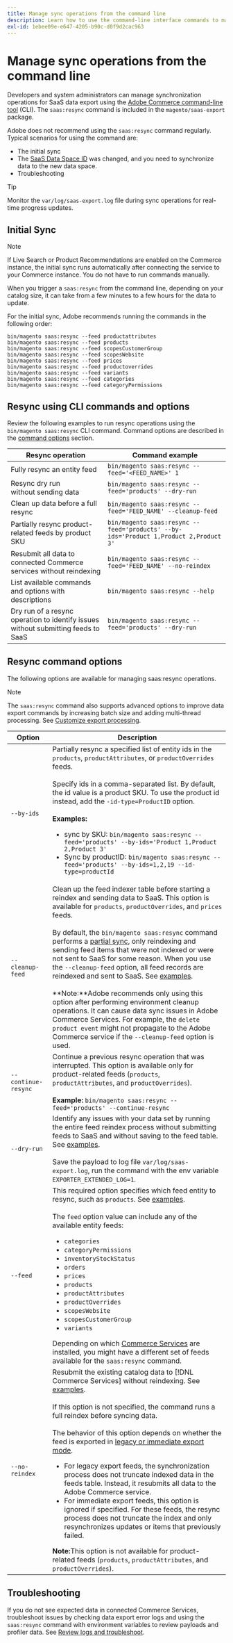 ```yaml
---
title: Manage sync operations from the command line
description: Learn how to use the command-line interface commands to manage feeds and processes for the [!DNL data export extension] for Adobe Commerce SaaS services.
exl-id: 1ebee09e-e647-4205-b90c-d0f9d2cac963
---
```

# Manage sync operations from the command line

Developers and system administrators can manage synchronization operations for SaaS data export using the [Adobe Commerce command-line tool](https://experienceleague.adobe.com/en/docs/commerce-operations/configuration-guide/cli/config-cli) (CLI). The `saas:resync` command is included in the `magento/saas-export` package.

Adobe does not recommend using the `saas:resync` command regularly. Typical scenarios for using the command are:

- The initial sync
- The [SaaS Data Space ID](https://experienceleague.adobe.com/en/docs/commerce-admin/config/services/saas) was changed, and you need to synchronize data to the new data space.
- Troubleshooting

>[!TIP]
>Monitor the `var/log/saas-export.log` file during sync operations for real-time progress updates.

## Initial Sync

>[!NOTE]
>If Live Search or Product Recommendations are enabled on the Commerce instance, the initial sync runs automatically after connecting the service to your Commerce instance. You do not have to run commands manually.

When you trigger a `saas:resync` from the command line, depending on your catalog size, it can take from a few minutes to a few hours for the data to update.

For the initial sync, Adobe recommends running the commands in the following order:

```shell
bin/magento saas:resync --feed productattributes
bin/magento saas:resync --feed products
bin/magento saas:resync --feed scopesCustomerGroup
bin/magento saas:resync --feed scopesWebsite
bin/magento saas:resync --feed prices
bin/magento saas:resync --feed productoverrides
bin/magento saas:resync --feed variants
bin/magento saas:resync --feed categories
bin/magento saas:resync --feed categoryPermissions
```

## Resync using CLI commands and options

Review the following examples to run resync operations using the `bin/magento saas:resync` CLI command. Command options are described in the [command options](#command-options) section.

| Resync operation                                                                | Command example                                                                                   |
|----------------------------------------------------------------------|---------------------------------------------------------------------------------------------------|
| Fully resync an entity feed                             | `bin/magento saas:resync --feed='<FEED_NAME>' 1`                                                  |
| Resync dry run<br>without sending data | `bin/magento saas:resync --feed='products' --dry-run`                                              |
| Clean up data before a full resync                    | `bin/magento saas:resync --feed='FEED_NAME' --cleanup-feed`                                       |
| Partially resync product-related feeds by product SKU  | `bin/magento saas:resync --feed='products' --by-ids='Product 1,Product 2,Product 3'` |
| Resubmit all data to connected Commerce services without reindexing    | `bin/magento saas:resync --feed='FEED_NAME' --no-reindex`                                         |
| List available commands and options with descriptions                | `bin/magento saas:resync --help`                                                                  |
| Dry run of a resync operation to identify issues without submitting feeds to SaaS | `bin/magento saas:resync --feed='products' --dry-run`                                              |

## Resync command options

The following options are available for managing saas:resync operations.

>[!NOTE]
>
>The `saas:resync` command also supports advanced options to improve data export commands by increasing batch size and adding multi-thread processing. See [Customize export processing](customize-export-processing.md).

| Option       | Description |
|--------------|-------------|
| `--by-ids`     | Partially resync a specified list of entity ids in the `products`, `productAttributes`, or `productOverrides` feeds.<br><br>Specify ids in a comma-separated list. By default, the id value is a product SKU. To use the product id instead, add the `-id-type=ProductID` option.<br><br><strong>Examples:</strong><ul><li>sync by SKU: `bin/magento saas:resync --feed='products' --by-ids='Product 1,Product 2,Product 3'`</li><li>Sync by productID: `bin/magento saas:resync --feed='products' --by-ids=1,2,19 --id-type=productId`</li></ul>|
| `--cleanup-feed`    | Clean up the feed indexer table before starting a reindex and sending data to SaaS. This option is available for `products`, `productOverrides`, and `prices` feeds.<br><br>By default, the `bin/magento saas:resync` command performs a [partial sync](data-synchronization.md#partial-sync), only reindexing and sending feed items that were not indexed or were not sent to SaaS for some reason. When you use the `--cleanup-feed` option, all feed records are reindexed and sent to SaaS. See [examples](#common-commands).<br><br>**Note:**Adobe recommends only using this option after performing environment cleanup operations. It can cause data sync issues in Adobe Commerce Services. For example, the `delete product event` might not propagate to the Adobe Commerce service if the `--cleanup-feed` option is used. |
| `--continue-resync` | Continue a previous resync operation that was interrupted. This option is available only for product-related feeds (`products`, `productAttributes`, and `productOverrides`).<br><br><strong>Example:</strong> `bin/magento saas:resync --feed='products' --continue-resync` |
| `--dry-run`    | Identify any issues with your data set by running the entire feed reindex process without submitting feeds to SaaS and without saving to the feed table. See [examples](#common-commands).<br><br>Save the payload to log file `var/log/saas-export.log`, run the command with the env variable `EXPORTER_EXTENDED_LOG=1`. |
| `--feed`       | This required option specifies which feed entity to resync, such as `products`. See [examples](#common-commands).<br><br>The `feed` option value can include any of the available entity feeds:<ul> <li>`categories`</li><li>`categoryPermissions`</li><li>`inventoryStockStatus`</li><li>`orders`</li><li>`prices`</li><li>`products`</li><li>`productAttributes`</li><li>`productOverrides`</li><li>`scopesWebsite`</li><li>`scopesCustomerGroup`</li><li>`variants`</li></ul>Depending on which [Commerce Services](../landing/saas.md) are installed, you might have a different set of feeds available for the `saas:resync` command. |
| `--no-reindex` | Resubmit the existing catalog data to [!DNL Commerce Services] without reindexing. See [examples](#common-commands).<br><br>If this option is not specified, the command runs a full reindex before syncing data.<br><br>The behavior of this option depends on whether the feed is exported in [legacy or immediate export mode](data-synchronization.md#synchronization-modes).<ul><li>For legacy export feeds, the synchronization process does not truncate indexed data in the feeds table. Instead, it resubmits all data to the Adobe Commerce service.</li><li>For immediate export feeds, this option is ignored if specified. For these feeds, the resync process does not truncate the index and only resynchronizes updates or items that previously failed.</li></ul><strong>Note:</strong>This option is not available for product-related feeds (`products`, `productAttributes`, and `productOverrides`).|


## Troubleshooting

If you do not see expected data in connected Commerce Services, troubleshoot issues by checking data export error logs and using the `saas:resync` command with environment variables to review payloads and profiler data. See [Review logs and troubleshoot](troubleshooting-logging.md).
